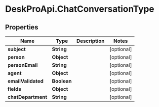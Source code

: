 # DeskProApi.ChatConversationType

## Properties
Name | Type | Description | Notes
------------ | ------------- | ------------- | -------------
**subject** | **String** |  | [optional] 
**person** | **Object** |  | [optional] 
**personEmail** | **String** |  | [optional] 
**agent** | **Object** |  | [optional] 
**emailValidated** | **Boolean** |  | [optional] 
**fields** | **Object** |  | [optional] 
**chatDepartment** | **String** |  | [optional] 


